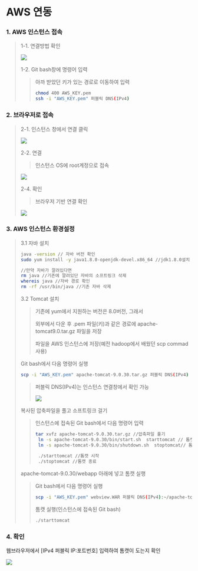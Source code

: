 # AWS 연동



### 1. AWS 인스턴스 접속

> 1-1. 연결방법 확인
>
> ![](.\img\연결1.png)
>
> 
>
> 1-2. Git bash창에 명령어 입력
>
> > 아까 받았던 키가 있는 경로로 이동하여 입력
> >
> > ```bash
> > chmod 400 AWS_KEY.pem
> > ssh -i "AWS_KEY.pem" 퍼블릭 DNS(IPv4)
> > ```



### 2. 브라우저로 접속

> 2-1. 인스턴스 창에서 연결 클릭
>
> ![](.\img\연결2.png)
>
> 
>
> 2-2. 연결
>
> > 인스턴스 OS에 root계정으로 접속
>
> ![](.\img\연결3.png)
>
> 
>
> 2-4. 확인 
>
> > 브라우저 기반 연결 확인
>
> ![](.\img\연결4.png)



### 3. AWS 인스턴스 환경설정

> 3.1 자바 설치
>
> ```bash
> java -version // 자바 버전 확인
> sudo yum install -y java1.8.0-openjdk-devel.x86_64 //jdk1.8.0설치 
> 
> //만약 자바가 깔려있다면
> rm java //기존에 깔려있단 자바의 소프트링크 삭제
> whereis java //자바 경로 확인
> rm -rf /usr/bin/java //기존 자바 삭제
> ```
>
> 
>
> 3.2 Tomcat 설치
>
> >  기존에 yum에서 지원하는 버전은 8.0버전, 그래서
> >
> > 외부에서 다운 후 .pem 파일(키)과 같은 경로에 apache-tomcat9.0.tar.gz 파일을 저장
> >
> > 파일을 AWS 인스턴스에 저장(예전 hadoop에서 배웠던 scp commad 사용)
>
> Git bash에서 다음 명령어 실행
>
> ```bash
> scp -i "AWS_KEY.pem" apache-tomcat-9.0.30.tar.gz 퍼블릭 DNS(IPv4)
> ```
>
> > 퍼블릭 DNS(IPv4)는 인스턴스 연결창에서 확인 가능
> >
> > ![](.\img\연결5.png)
>
> 복사된 압축파일을 풀고 소프트링크 걸기
>
> > 인스턴스에 접속된 Git bash에서 다음 명령어 입력
> >
> > ```bash
> > tar xvfz apache-tomcat-9.0.30.tar.gz //압축파일 풀기
> >  ln -s apache-tomcat-9.0.30/bin/start.sh  starttomcat // 톰캣 시작 소프트링크 걸기
> >  ln -s apache-tomcat-9.0.30/bin/shutdown.sh  stoptomcat// 톰캣 종료 소프트링크 걸기
> >  
> >  ./starttomcat //톰캣 시작
> >  ./stoptomcat //톰캣 종료
> > ```
>
> apache-tomcat-9.0.30/webapp 아래에 넣고 톰캣 실행
>
> > Git bash에서 다음 명령어 실행
> >
> > ```bash
> > scp -i "AWS_KEY.pem" webview.WAR 퍼블릭 DNS(IPv4):~/apache-tomcat-9.0.30/webapps/
> > ```
> >
> > 톰캣 실행(인스턴스에 접속된 Git bash)
> >
> > ```bash
> > ./starttomcat
> > ```



### 4. 확인

웹브라우저에서 [IPv4 퍼블릭 IP:포트번호] 입력하여 톰캣이 도는지 확인

![](.\img\확인.png)














